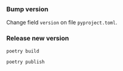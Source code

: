 ### Bump version

Change field `version` on file `pyproject.toml`.

### Release new version

`poetry build`

`poetry publish`